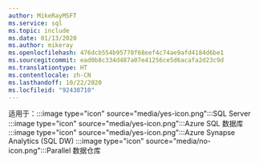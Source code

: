 ```yaml
---
author: MikeRayMSFT
ms.service: sql
ms.topic: include
ms.date: 01/13/2020
ms.author: mikeray
ms.openlocfilehash: 476dcb554b95778f68eef4c74ae9afd4184d6be1
ms.sourcegitcommit: ead0b8c334d487a07e41256ce5d6acafa2d23c9d
ms.translationtype: HT
ms.contentlocale: zh-CN
ms.lasthandoff: 10/22/2020
ms.locfileid: "92438710"
---
```

<Token>适用于：:::image type="icon" source="media/yes-icon.png":::SQL Server :::image type="icon" source="media/yes-icon.png":::Azure SQL 数据库 :::image type="icon" source="media/yes-icon.png":::Azure Synapse Analytics (SQL DW) :::image type="icon" source="media/no-icon.png":::Parallel 数据仓库 </Token>

